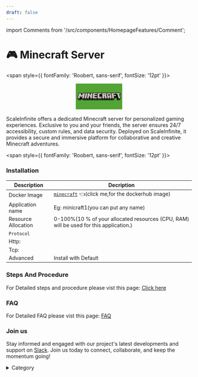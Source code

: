 ```yaml
---
draft: false
---
```

import Comments from '/src/components/HomepageFeatures/Comment';

 



# 🎮 Minecraft Server

<span style={{ fontFamily: 'Roobert, sans-serif', fontSize: '12pt' }}>

<p align="center">
  <img src="/img/ssd.jpg" alt="Alt Text" width="25%"/>
</p>

ScaleInfinite offers a dedicated Minecraft server for personalized gaming experiences. Exclusive to you and your friends, the server ensures 24/7 accessibility, custom rules, and data security. Deployed on ScaleInfinite, it provides a secure and immersive platform for collaborative and creative Minecraft adventures.

</span>


<span style={{ fontFamily: 'Roobert, sans-serif', fontSize: '12pt' }}>

### Installation


|  Description          | Decription                                                                                                               | 
| --------------------- | ------                                                                                                                   | 
| Docker Image          |  [`minecraft`](https://hub.docker.com/r/itzg/minecraft-server) 👈(click me,for the dockerhub image)                                   |
| Application name      |  Eg: minicraft1(you can put any name)                                                                                        | 
| Resource Allocation   |  0-100%(10 % of your allocated resources (CPU, RAM) will be used for this application.)                                  | 
| `Protocol`            |                                                                                                                          | 
|  Http:                |                                                                                                                       |
|  Tcp:                 |                                                                                                                           | 
|    Advanced           |    Install with Default                                                                                                  |


### &#x20;Steps And Procedure&#x20;

For Detailed steps and procedure please vist this page: [Click here](https://techscaleinfinite.github.io/introduction/cloud-float/Steps%20and%20procedure)


### FAQ

For Detailed FAQ please vist this page: [FAQ](https://techscaleinfinite.github.io/FAQ)

### Join us

Stay informed and engaged with our project's latest developments and support on [Slack](https://app.slack.com/client/T04QS32JX6E/C04QKEWE146). Join us today to connect, collaborate, and keep the momentum going! &#x20;

<details>

<summary>Category</summary>

Kubernetes, cloud computing, DevOps, cloud services, hosting platform, container orchestration, cloud infrastructure, cloud deployment, cloud management, cloud technology, cloud solutions, gaming

</details>

</span>


<Comments />